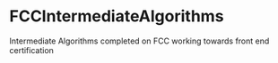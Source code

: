 # FCCIntermediateAlgorithms
Intermediate Algorithms completed on FCC working towards front end certification
